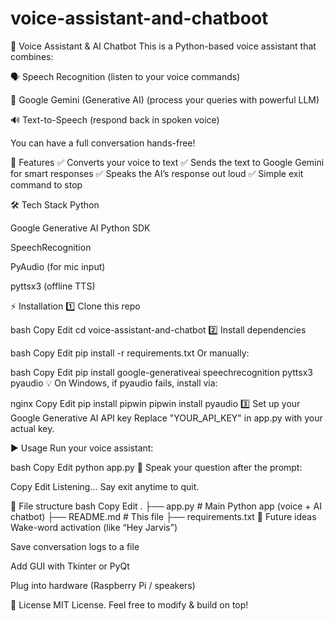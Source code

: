 ﻿# voice-assistant-and-chatboot
🎤 Voice Assistant & AI Chatbot
This is a Python-based voice assistant that combines:

🗣 Speech Recognition (listen to your voice commands)

🤖 Google Gemini (Generative AI) (process your queries with powerful LLM)

🔊 Text-to-Speech (respond back in spoken voice)

You can have a full conversation hands-free!

🚀 Features
✅ Converts your voice to text
✅ Sends the text to Google Gemini for smart responses
✅ Speaks the AI’s response out loud
✅ Simple exit command to stop

🛠 Tech Stack
Python

Google Generative AI Python SDK

SpeechRecognition

PyAudio (for mic input)

pyttsx3 (offline TTS)

⚡ Installation
1️⃣ Clone this repo

bash
Copy
Edit
cd voice-assistant-and-chatbot
2️⃣ Install dependencies

bash
Copy
Edit
pip install -r requirements.txt
Or manually:

bash
Copy
Edit
pip install google-generativeai speechrecognition pyttsx3 pyaudio
💡 On Windows, if pyaudio fails, install via:

nginx
Copy
Edit
pip install pipwin
pipwin install pyaudio
3️⃣ Set up your Google Generative AI API key
Replace "YOUR_API_KEY" in app.py with your actual key.

▶️ Usage
Run your voice assistant:

bash
Copy
Edit
python app.py
🎤 Speak your question after the prompt:

Copy
Edit
Listening...
Say exit anytime to quit.

📂 File structure
bash
Copy
Edit
.
├── app.py          # Main Python app (voice + AI chatbot)
├── README.md       # This file
├── requirements.txt
🚀 Future ideas
Wake-word activation (like “Hey Jarvis”)

Save conversation logs to a file

Add GUI with Tkinter or PyQt

Plug into hardware (Raspberry Pi / speakers)

📝 License
MIT License.
Feel free to modify & build on top!
